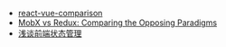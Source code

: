 - [react-vue-comparison](https://github.com/jarsbe/react-vue-comparison)
- [MobX vs Redux: Comparing the Opposing Paradigms](https://mp.weixin.qq.com/s?__biz=MjM5MTA1MjAxMQ==&mid=2651226268&idx=1&sn=3eb78e7933ba951d1b8d6b9d69a240be&chksm=bd4959188a3ed00e1c941d8893fd2b496ed0afd648b8b1a8b7c301178ba0e5fd52f681ade723&scene=0&key=87f047796d968ecc232ede698)
- [浅谈前端状态管理](https://zhuanlan.zhihu.com/p/25800767)
